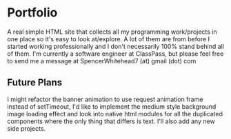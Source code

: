 # Portfolio

A real simple HTML site that collects all my programming work/projects in one place so it's easy to look at/explore. A lot of them are from before I started working professionally and I don't necessarily 100% stand behind all of them. I'm currently a software engineer at ClassPass, but please feel free to send me a message at SpencerWhitehead7 (at) gmail (dot) com

## Future Plans

I might refactor the banner animation to use request animation frame instead of setTimeout, I'd like to implement the medium style background image loading effect and look into native html modules for all the duplicated components where the only thing that differs is text. I'll also add any new side projects.